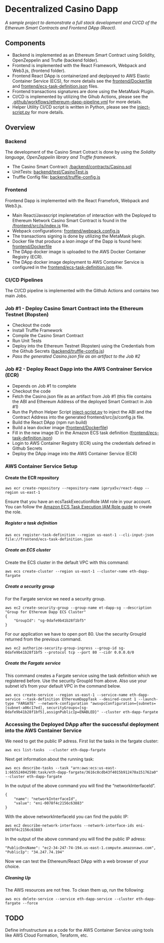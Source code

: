 # Decentralized Casino Dapp

*A sample project to demonstrate a full stack development and CI/CD of the Ethereum Smart Contracts and Frontend DApp (React).*

## Components
  * Backend is implemented as an Ethereum Smart Contract using Solidity, OpenZeppelin and Trufle (backend folder).
  * Frontend is implemented with the React Framework, Webpack and Web3.js, (frontend folder).
  * Frontend React DApp is containerized and deplpoyed to AWS Elastic Container Service (ECS), for more details see the [frontend/Dockerfile](frontend/Dockerfile) and  [frontend/ecs-task-definition.json](frontend/ecs-task-definition.json) files.
  * Frontend transactions signatures are done using the MetaMask Plugin.
  * CI/CD is implemented by utilizing the Gihub Actions, please see the [.github/workflows/ethereum-dapp-pipeline.yml](.github/workflows/ethereum-dapp-pipeline.yml) for more details.
  * Helper Utility CI/CD script is written in Python, please see the [inject-script.py](inject-script.py) for more details.

## Overview

### Backend
The development of the Casino Smart Cotract is done by using the *Solidity language, OpenZeppelin library and Truffle framework*.
  * The Casino Smart Contract: [/backend/contracts/Casino.sol](/backend/contracts/Casino.sol)
  * UnitTests: [backend/test/CasinoTest.js](backend/test/CasinoTest.js)
  * Truffle Config file: [backend/truffle-config.js](backend/truffle-config.js)


### Frontend
Frontend Dapp is implemented with the React Framefork, Webpack and Web3.js.
  * Main React/Javascript implenetation of interaction with the Deployed to Ethereum Network Casino Smart Contract is found in the [/frontend/src/js/index.js](/frontend/src/js/index.js) file.
  * Webpack configurations: [frontend/webpack.config.js](frontend/webpack.config.js)
  * The transactions signing is done by utilizing the MetaMask plugin.
  * Docker file that produce a *lean image* of the Dapp is found here: [frontend/Dockerfile](frontend/Dockerfile)
  * The DApp docker image is uploaded to the AWS Docker Container Registry (ECR).
  * The DApp docker image deployment to AWS Container Service is configured in the [frontend/ecs-task-definition.json](frontend/ecs-task-definition.json) file.

### CI/CD Pipelines
The CI/CD pipeline is implemented with the Github Actions and contains two main Jobs.

### Job #1 - Deploy Casino Smart Contract into the Ethereum Testnet (Ropsten)
  * Checkout the code
  * Install Truffle Framework
  * Compile the Casino Smart Contract
  * Run Unit Tests
  * Deploy into the Ethereum Testnet (Ropsten) using the Credentials from the Github Secrets ([backend/truffle-config.js](backend/truffle-config.js))
  * *Pass the generated Casino.json file as an artifact to the Job #2*

### Job #2 - Deploy React Dapp into the AWS Contrainer Service (ECR)
  * Depends on Job #1 to complete
  * Checkout the code
  * Fetch the Casino.json file as an artifact from Job #1 (this file contains the ABI and Ethereum Address of the deployed Smart Contract in Job #1)
  * Run the Python Helper Script [inject-script.py](inject-script.py) to inject the ABI and the Contract Address into the generated frontend/src/js/config.js file.
  * Build the React DApp (npm run build)
  * Build a lean docker image ([frontend/Dockerfile](frontend/Dockerfile))
  * Fill in the new image ID in the Amazon ECS task definition ([frontend/ecs-task-definition.json](frontend/ecs-task-definition.json))
  * Login to AWS Container Registry (ECR) using the credentials defined in Github Secrets
  * Deploy the DApp image into the AWS Container Service (ECR)

### AWS Container Service Setup

#### Create the ECR repository
```
aws ecr create-repository --repository-name igorya5v/react-dapp --region us-east-1
```
Ensure that you have an ecsTaskExecutionRole IAM role in your account. You can follow the [Amazon ECS Task Execution IAM Role guide](https://docs.aws.amazon.com/AmazonECS/latest/developerguide/task_execution_IAM_role.html) to create the role.

##### Register a task definition

```
aws ecs register-task-definition --region us-east-1 --cli-input-json file://frontend/ecs-task-definition.json
```

##### Create an ECS cluster

Create the ECS cluster in the default VPC with this command:

```
aws ecs create-cluster --region us-east-1 --cluster-name eth-dapp-fargate
```

##### Create a security group

For the Fargate service we need a security group.

```
aws ec2 create-security-group --group-name et-dapp-sg --description "Group for Ethereum Dapp ECS Cluster"
{
    "GroupId": "sg-0dafe9b41b28f1bf5"
}
```

For our application we have to open port 80. Use the security GroupId returned from the previous command.

```
aws ec2 authorize-security-group-ingress --group-id sg-0dafe9b41b28f1bf5 --protocol tcp --port 80 --cidr 0.0.0.0/0
```

##### Create the Fargate service

This command creates a Fargate service using the task definition which we registered before. Use the security GroupId from above. Also use your subnet id’s from your default VPC in the command below.

```
aws ecs create-service --region us-east-1 --service-name eth-dapp-service --task-definition EthereumDappTask --desired-count 1 --launch-type "FARGATE" --network-configuration "awsvpcConfiguration={subnets=[subnet-a06c17ed], securityGroups=[sg-0dafe9b41b28f1bf5],assignPublicIp=ENABLED}" --cluster eth-dapp-fargate
```

### Accessing the Deployed DApp after the successful deployment into the AWS Container Service

We need to get the public IP adress. First list the tasks in the fargate cluster:

```
aws ecs list-tasks  --cluster eth-dapp-fargate
```

Next get information about the running task:

```
aws ecs describe-tasks --task "arn:aws:ecs:us-east-1:665524042598:task/eth-dapp-fargate/3616c8cdb43f4015b912478a151762a0" --cluster eth-dapp-fargate
```

In the output of the above command you will find the “networkInterfaceId”.

```
{
    "name": "networkInterfaceId",
    "value": "eni-0078f4c2156c63883"
}
```

With the above networkInterfaceId you can find the public IP:

```
aws ec2 describe-network-interfaces --network-interface-ids eni-0078f4c2156c63883
```

In the output of the above command you will find the public IP adress:
```
"PublicDnsName": "ec2-34-247-74-194.us-east-1.compute.amazonaws.com",
"PublicIp": "34.247.74.194"
```

Now we can test the Ethereum/React DApp with a web browser of your choice.

##### Cleaning Up
The AWS resources are not free. To clean them up, run the following:

```
aws ecs delete-service --service eth-dapp-service --cluster eth-dapp-fargate --force
```

## TODO
Define infrustructure as a code for the AWS Container Service using tools like AWS Cloud Formation, Teraform, etc.
